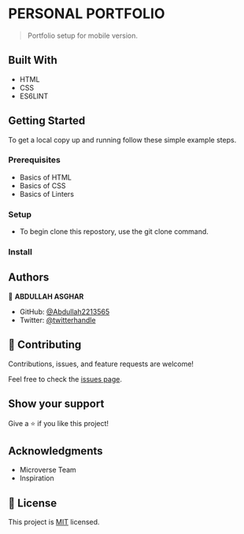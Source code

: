 # PERSONAL PORTFOLIO 

> Portfolio setup for mobile version.

## Built With

- HTML
- CSS
- ES6LINT

## Getting Started

To get a local copy up and running follow these simple example steps.

### Prerequisites
- Basics of HTML
- Basics of CSS
- Basics of Linters

### Setup
- To begin clone this repostory, use the git clone command.

### Install

## Authors

👤 **ABDULLAH ASGHAR**

- GitHub: [@Abdullah2213565](https://github.com/Abdullah2213565)
- Twitter: [@twitterhandle](https://twitter.com/twitterhandle)

## 🤝 Contributing

Contributions, issues, and feature requests are welcome!

Feel free to check the [issues page](../../issues/).

## Show your support

Give a ⭐️ if you like this project!

## Acknowledgments

- Microverse Team
- Inspiration

## 📝 License

This project is [MIT](./MIT.md) licensed.

